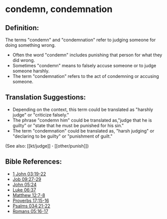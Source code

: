 # condemn, condemnation #

## Definition: ##

The terms "condemn" and "condemnation" refer to judging someone for doing something wrong.

* Often the word "condemn" includes punishing that person for what they did wrong.
* Sometimes "condemn" means to falsely accuse someone or to judge someone harshly.
* The term "condemnation" refers to the act of condemning or accusing someone.

## Translation Suggestions: ##

* Depending on the context, this term could be translated as "harshly judge" or "criticize falsely."
* The phrase "condemn him" could be translated as,"judge that he is guilty" or "state that he must be punished for his sin."
* The term "condemnation" could be translated as, "harsh judging" or "declaring to be guilty" or "punishment of guilt."

(See also: [[kt/judge]] **·** [[other/punish]])

## Bible References: ##

* [1 John 03:19-22](en/tn/1jn/help/03/19)
* [Job 09:27-29](en/tn/job/help/09/27)
* [John 05:24](en/tn/jhn/help/05/24)
* [Luke 06:37](en/tn/luk/help/06/37)
* [Matthew 12:7-8](en/tn/mat/help/12/07)
* [Proverbs 17:15-16](en/tn/pro/help/17/15)
* [Psalms 034:21-22](en/tn/psa/help/34/21)
* [Romans 05:16-17](en/tn/rom/help/05/16)
